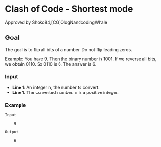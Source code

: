 # Clash of Code - Shortest mode
 Approved by Shoko84,[CG]OlogNandcodingWhale

## Goal
The goal is to flip all bits of a number.
Do not flip leading zeros.

Example:
You have 9.
Then the binary number is 1001.
If we reverse all bits, we obtain 0110.
So 0110 is 6.
The answer is 6.

### Input
* **Line 1**: An integer n, the number to convert.
* **Line 1**: The converted number.
n is a positive integer.

### Example

    Input

        9

    Output

        6        